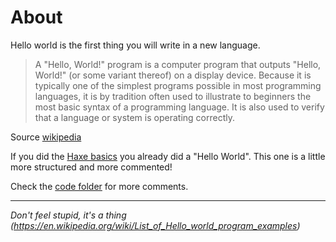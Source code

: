 # About

Hello world is the first thing you will write in a new language.

> A "Hello, World!" program is a computer program that outputs "Hello, World!" (or some variant thereof) on a display device. Because it is typically one of the simplest programs possible in most programming languages, it is by tradition often used to illustrate to beginners the most basic syntax of a programming language. It is also used to verify that a language or system is operating correctly.

Source [wikipedia](https://en.wikipedia.org/wiki/%22Hello,_World!%22_program)

If you did the [Haxe basics](../haxe/hello-world.md) you already did a "Hello World".
This one is a little more structured and more commented!

Check the [code folder](https://github.com/MatthijsKamstra/haxejs/tree/master/docs/00helloworld/code) for more comments.

---

_Don't feel stupid, it's a thing (<https://en.wikipedia.org/wiki/List_of_Hello_world_program_examples>)_
